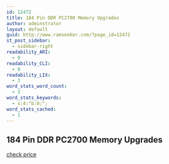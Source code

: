 ```yaml
---
id: 12472
title: 184 Pin DDR PC2700 Memory Upgrades
author: adminstrator
layout: default
guid: http://www.ramseeker.com/?page_id=12472
st_post_sidebar:
  - sidebar-right
readability_ARI:
  - 0
readability_CLI:
  - 0
readability_LIX:
  - 3
word_stats_word_count:
  - 3
word_stats_keywords:
  - s:4:"b:0;";
word_stats_cached:
  - 1
---
```


##  184 Pin DDR PC2700 Memory Upgrades

[check price](http://amzn.to/1VWnjJA)
